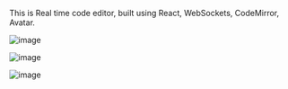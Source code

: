 This is Real time code editor, built using React, WebSockets, CodeMirror, Avatar.

![image](https://github.com/user-attachments/assets/57dfa068-2f55-4357-b696-f473c21d2a52)

![image](https://github.com/user-attachments/assets/5b3f7c18-3545-43c4-83a5-ae1935d88351)

![image](https://github.com/user-attachments/assets/977e282c-03ff-4504-aa3c-fb2c96dbbb62)

